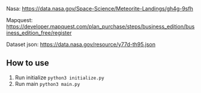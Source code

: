 Nasa:
https://data.nasa.gov/Space-Science/Meteorite-Landings/gh4g-9sfh

Mapquest:
https://developer.mapquest.com/plan_purchase/steps/business_edition/business_edition_free/register

Dataset json:
https://data.nasa.gov/resource/y77d-th95.json

## How to use
1. Run initialize ```python3 initialize.py```
2. Run main ```python3 main.py```